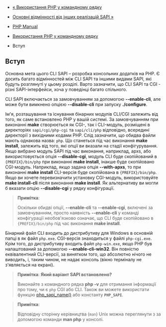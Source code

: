 - [« Використання PHP у командному рядку](features.commandline.md)
- [Основні відмінності від інших реалізацій SAPI »](features.commandline.differences.md)

- [PHP Manual](index.md)
- [Використання PHP у командному рядку](features.commandline.md)
-   Вступ

## Вступ

Основна мета цього CLI SAPI – розробка консольних додатків на PHP.
Є досить багато відмінностей між CLI SAPI та іншими видами SAPI,
які будуть розглянуті у цьому розділі. Варто зазначити, що CLI SAPI та
CGI - різні SAPI-інтерфейси, хоча у поведінці багато спільного.

CLI SAPI включається за замовчуванням за допомогою **--enable-cli**, але
може бути вимкнено опцією **--disable-cli** при запуску
**./configure**.

Ім'я, розташування та існування бінарних модулів CLI/CGI залежить від
того, як саме встановлено PHP у вашій системі. За замовчуванням при
виконанні **make** створюється як CGI-, так і CLI-модуль, розміщені в
директоріях `sapi/cgi/php-cgi` та `sapi/cli/php` відповідно, всередині
директорії з вихідними кодами PHP. Слід зазначити, що обидва файли мають
однакова назва: `php`. Що станеться під час виконання **make
install**, залежить від того, які опції ви вказали на стадії
конфігурування. Якщо вибрано модуль SAPI під час виконання, наприклад,
apxs, або використовується опція **--disable-cgi**, модуль CLI буде
скопійований в `{PREFIX}/bin/php` при виконанні **make install**,
інакше буде скопійовано CGI-модуль. Наприклад, якщо задана
опція **--with-apxs**, то при виконанні **make install** CLI-версія
буде скопійована в `{PREFIX}/bin/php`. Якщо ви хочете перевизначити
установку CGI-модуль, використовуйте **make install-cli** після виконання
**make install**. Як альтернативу ви могли б вказати опцію
**--disable-cgi** у рядку конфігурації.

> **Примітка**:
>
> Оскільки обидві опції, **--enable-cli** та **--enable-cgi**, включені за
> замовчуванням, просто наявність **--enable-cli** у команді конфігурації
> необов'язково означає, що CLI буде скопійовано в `{PREFIX}/bin/php`
> під час виконання **make install**.

Бінарний файл CLI входить до дистрибутиву для Windows в основній папці в
як файл `php.exe`. CGI-версія знаходиться у файлі `php-cgi.exe`.
Крім того, до дистрибутиву входить файл `php-win.exe`, якщо PHP був
налаштований за допомогою **--enable-cli-win32**. Він повністю
еквівалентний CLI-версії, за винятком того, що абсолютно нічого не
виводить, і, таким чином, не надає консоль (вікно терміналу не
з'являється на екрані).

> **Примітка**: **Який варіант SAPI встановлено?**
>
> Виконайте з командного рядка **php -v** для отримання інформації про
> тому, чи є `php` CGI або CLI. Також ви можете використати
> функцію [php_sapi_name()](function.php-sapi-name.md) або константу
> **`PHP_SAPI`**.

> **Примітка**:
>
> Відповідну сторінку керівництва (`man`) Unix можна переглянути з
> за допомогою команди **man php** у консолі.

